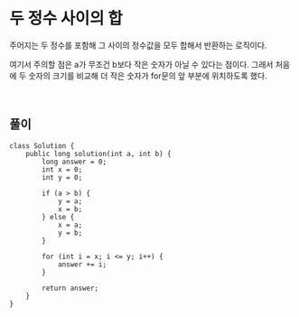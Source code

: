 # 두 정수 사이의 합
주어지는 두 정수를 포함해 그 사이의 정수값을 모두 합해서 반환하는 로직이다.

여기서 주의할 점은 a가 무조건 b보다 작은 숫자가 아닐 수 있다는 점이다.
그래서 처음에 두 숫자의 크기를 비교해 더 작은 숫자가 for문의 앞 부분에 위치하도록 했다.

<br>

## 풀이
```
class Solution {
    public long solution(int a, int b) {
        long answer = 0;
        int x = 0;
        int y = 0;
        
        if (a > b) {
            y = a;
            x = b;
        } else {
            x = a;
            y = b;
        }
        
        for (int i = x; i <= y; i++) {
            answer += i;
        }
        
        return answer;
    }
}
```
